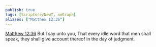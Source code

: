 ```yaml
---
publish: true
tags: [Scripture/NewT, noGraph]
aliases: ["Matthew 12:36"]
---
```

[Matthew 12:36](https://churchofjesuschrist.org/study/scriptures/nt/matt/12?lang=eng&id=p36#p36) But I say unto you, That every idle word that men shall speak, they shall give account thereof in the day of judgment.
